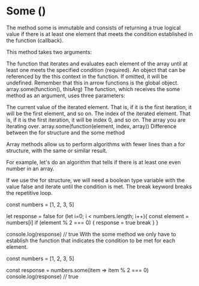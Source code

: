 # Some ()

The method some is immutable and consists of returning a true logical value if there is at least one element that meets the condition established in the function (callback).

This method takes two arguments:

The function that iterates and evaluates each element of the array until at least one meets the specified condition (required).
An object that can be referenced by the this context in the function. If omitted, it will be undefined. Remember that this in arrow functions is the global object.
array.some(function(), thisArg)
The function, which receives the some method as an argument, uses three parameters:

The current value of the iterated element. That is, if it is the first iteration, it will be the first element, and so on.
The index of the iterated element. That is, if it is the first iteration, it will be index 0, and so on.
The array you are iterating over.
array.some(function(element, index, array))
Difference between the for structure and the some method

Array methods allow us to perform algorithms with fewer lines than a for structure, with the same or similar result.

For example, let's do an algorithm that tells if there is at least one even number in an array.

If we use the for structure, we will need a boolean type variable with the value false and iterate until the condition is met. The break keyword breaks the repetitive loop.

const numbers = [1, 2, 3, 5]

let response = false
for (let i=0; i < numbers.length; i++){
    const element = numbers[i]
    if (element % 2 === 0) {
        response = true
        break
    }
}

console.log(response) // true
With the some method we only have to establish the function that indicates the condition to be met for each element.

const numbers = [1, 2, 3, 5]

const response = numbers.some(item => item % 2 === 0)
console.log(response) // true